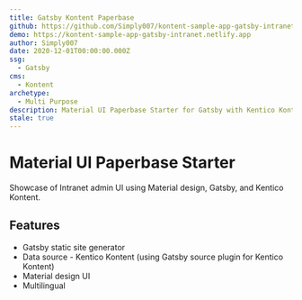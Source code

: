 ```yaml
---
title: Gatsby Kontent Paperbase
github: https://github.com/Simply007/kontent-sample-app-gatsby-intranet
demo: https://kontent-sample-app-gatsby-intranet.netlify.app
author: Simply007
date: 2020-12-01T00:00:00.000Z
ssg:
  - Gatsby
cms:
  - Kontent
archetype:
  - Multi Purpose
description: Material UI Paperbase Starter for Gatsby with Kentico Kontent.
stale: true
---
```


# Material UI Paperbase Starter

Showcase of Intranet admin UI using Material design, Gatsby, and Kentico Kontent.

## Features

* Gatsby static site generator
* Data source - Kentico Kontent (using Gatsby source plugin for Kentico Kontent)
* Material design UI
* Multilingual
